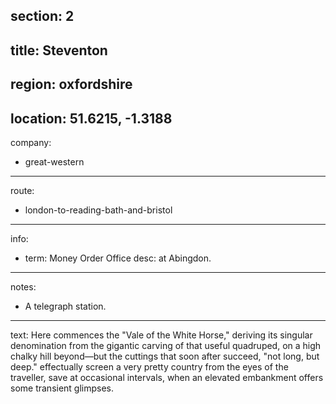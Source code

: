 section: 2
----
title: Steventon
----
region: oxfordshire
----
location: 51.6215, -1.3188
----
company:
- great-western
----
route:
- london-to-reading-bath-and-bristol
----
info:
- term: Money Order Office
  desc: at Abingdon.
----
notes:
- A telegraph station.
----
text: Here commences the "Vale of the White Horse," deriving its singular denomination from the gigantic carving of that useful quadruped, on a high chalky hill beyond—but the cuttings that soon after succeed, "not long, but deep." effectually screen a very pretty country from the eyes of the traveller, save at occasional intervals, when an elevated embankment offers some transient glimpses.
